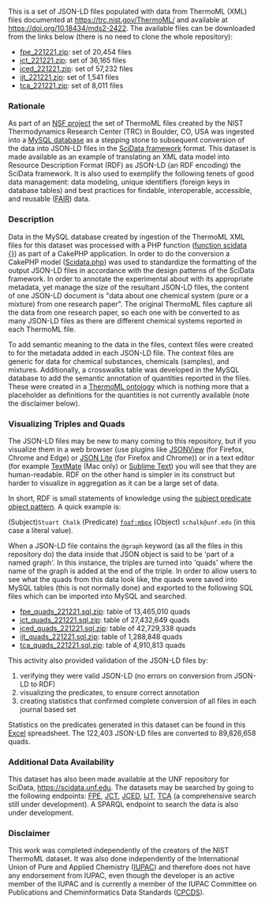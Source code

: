 This is a set of JSON-LD files populated with data from ThermoML (XML) files documented at
https://trc.nist.gov/ThermoML/ and available at https://doi.org/10.18434/mds2-2422. The available files can be
downloaded from the links below (there is no need to clone the whole repository):
- [fpe_221221.zip](jsonld/fpe_221221.zip): set of 20,454 files
- [jct_221221.zip](jsonld/jct_221221.zip): set of 36,165 files
- [jced_221221.zip](jsonld/jced_221221.zip): set of 57,232 files
- [ijt_221221.zip](jsonld/ijt_221221.zip): set of 1,541 files
- [tca_221221.zip](jsonld/tca_221221.zip): set of 8,011 files

### Rationale
As part of an [NSF project](https://www.nsf.gov/awardsearch/showAward?AWD_ID=1835643) the set of ThermoML files 
created by the NIST Thermodynamics Research Center (TRC) in Boulder, CO, USA was ingested into a [MySQL database](https://github.com/ChalkLab/Dataset-NIST-TRC-MySQL) 
as a stepping stone to subsequent conversion of the data into JSON-LD files in the [SciData framework](https://stuchalk.github.io/scidata/) 
format. This dataset is made available as an example of translating an XML data model into Resource Description 
Format (RDF) as JSON-LD (an RDF encoding) the SciData framework.  It is also used to exemplify the following tenets 
of good data management: data modeling, unique identifiers (foreign keys in database tables) and best practices 
for findable, interoperable, accessible, and reusable ([FAIR](https://www.go-fair.org/)) data.

### Description
Data in the MySQL database created by ingestion of the ThermoML XML files for this dataset was processed with a PHP
function ([function scidata {}](https://github.com/ChalkLab/SciData_TRC/blob/main/app/Controller/DatasetsController.php)) 
as part of a CakePHP application.  In order to do the conversion a CakePHP model 
([Scidata.php](https://github.com/ChalkLab/SciData_TRC/blob/main/app/Model/Scidata.php)) was used to standardize the 
formatting of the output JSON-LD files in accordance with the design patterns of the SciData framework. In order to
annotate the experimental about with its appropriate metadata, yet manage the size of the resultant JSON-LD files,
the content of one JSON-LD document is "data about one chemical system (pure or a mixture) from one research paper".
The original ThermoML files capture all the data from one research paper, so each one with be converted to as many
JSON-LD files as there are different chemical systems reported in each ThermoML file.

To add semantic meaning to the data in the files, context files were created to for the metadata
added in each JSON-LD file.  The context files are generic for data for chemical substances, chemicals (samples), 
and mixtures. Additionally, a crosswalks table was developed in the MySQL database to add the semantic annotation of
quantities reported in the files.  These were created in a [ThermoML ontology](https://stuchalk.github.io/scidata/ontology/thermo.owl) 
which is nothing more that a placeholder as definitions for the quantities is not currently available (note the disclaimer below).

### Visualizing Triples and Quads
The JSON-LD files may be new to many coming to this repository, but if you visualize them in a web browser (use plugins
like [JSONView](https://jsonview.com/) (for Firefox, Chrome and Edge) or [JSON Lite](https://github.com/lauriro/json-lite)
(for Firefox and Chrome)) or in a text editor (for example [TextMate](https://macromates.com/) (Mac only) or 
[Sublime Text](https://www.sublimetext.com/)) you will see that they are human-readable. RDF on the other hand is
simpler in its construct but harder to visualize in aggregation as it can be a large set of data.

In short, RDF is small statements of knowledge using the [subject predicate object pattern](https://en.wikipedia.org/wiki/Semantic_triple).
A quick example is:

(Subject)`Stuart Chalk` (Predicate) [`foaf:mbox`](http://xmlns.com/foaf/0.1/#term_mbox) (Object) `schalk@unf.edu` 
(in this case a literal value).

When a JSON-LD file contains the `@graph` keyword (as all the files in this repository do) the data inside
that JSON object is said to be 'part of a named graph'.  In this instance, the triples are turned into 'quads'
where the name of the graph is added at the end of the triple.  In order to allow users to see what the quads 
from this data look like, the quads were saved into MySQL tables (this is not normally done) and exported to 
the following SQL files which can be imported into MySQL and searched.
- [fpe_quads_221221.sql.zip](quads/fpe_quads_221221.sql.zip): table of 13,465,010 quads
- [jct_quads_221221.sql.zip](quads/jct_quads_221221.sql.zip): table of 27,432,649 quads
- [jced_quads_221221.sql.zip](quads/jced_quads_221221.sql.zip): table of 42,729,338 quads
- [ijt_quads_221221.sql.zip](quads/ijt_quads_221221.sql.zip): table of 1,288,848 quads
- [tca_quads_221221.sql.zip](quads/tca_quads_221221.sql.zip): table of 4,910,813 quads

This activity also provided validation
of the JSON-LD files by:
1. verifying they were valid JSON-LD (no errors on conversion from JSON-LD to RDF)
2. visualizing the predicates, to ensure correct annotation
3. creating statistics that confirmed complete conversion of all files in each journal based set

Statistics on the predicates generated in this dataset can be found in this [Excel](quads/predicates_by_journal.xlsx) 
spreadsheet. The 122,403 JSON-LD files are converted to 89,826,658 quads.

### Additional Data Availability
This dataset has also been made available at the UNF repository for SciData, https://scidata.unf.edu.  The
datasets may be searched by going to the following endpoints: [FPE](https://scidata.unf.edu/tranche/trc/fpe/), 
[JCT](https://scidata.unf.edu/tranche/trc/jct/), [JCED](https://scidata.unf.edu/tranche/trc/jced/), 
[IJT](https://scidata.unf.edu/tranche/trc/ijt/), [TCA](https://scidata.unf.edu/tranche/trc/tca/) 
(a comprehensive search still under development).  A SPARQL endpoint to search the data is also under development.

### Disclaimer
This work was completed independently of the creators of the NIST ThermoML dataset.  It was also done
independently of the International Union of Pure and Applied Chemistry ([IUPAC](https://iupac.org/))
and therefore does not have any endorsement from IUPAC, even though the developer is an active member
of the IUPAC and is currently a member of the IUPAC Committee on Publications and Cheminformatics
Data Standards ([CPCDS](https://iupac.org/body/024/)).
